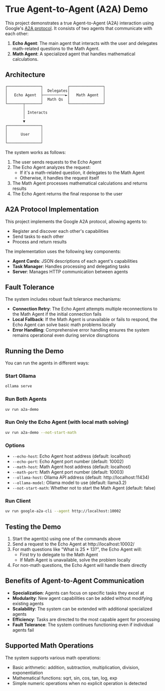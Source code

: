 # True Agent-to-Agent (A2A) Demo

This project demonstrates a true Agent-to-Agent (A2A) interaction using Google's [A2A protocol](https://github.com/google/A2A). It consists of two agents that communicate with each other:

1. **Echo Agent**: The main agent that interacts with the user and delegates math-related questions to the Math Agent.
2. **Math Agent**: A specialized agent that handles mathematical calculations.

## Architecture

```
┌───────────────┐           ┌───────────────┐
│               │  Delegates│               │
│   Echo Agent  ├──────────►│   Math Agent  │
│               │  Math Qs  │               │
└───────┬───────┘           └───────────────┘
        │
        │ Interacts
        │
        ▼
┌───────────────┐
│               │
│      User     │
│               │
└───────────────┘
```

The system works as follows:

1. The user sends requests to the Echo Agent
2. The Echo Agent analyzes the request:
   - If it's a math-related question, it delegates to the Math Agent
   - Otherwise, it handles the request itself
3. The Math Agent processes mathematical calculations and returns results
4. The Echo Agent returns the final response to the user

## A2A Protocol Implementation

This project implements the Google A2A protocol, allowing agents to:

- Register and discover each other's capabilities
- Send tasks to each other
- Process and return results

The implementation uses the following key components:

- **Agent Cards**: JSON descriptions of each agent's capabilities
- **Task Manager**: Handles processing and delegating tasks
- **Server**: Manages HTTP communication between agents

## Fault Tolerance

The system includes robust fault tolerance mechanisms:

- **Connection Retry**: The Echo Agent attempts multiple reconnections to the Math Agent if the initial connection fails
- **Local Fallback**: If the Math Agent is unavailable or fails to respond, the Echo Agent can solve basic math problems locally
- **Error Handling**: Comprehensive error handling ensures the system remains operational even during service disruptions

## Running the Demo

You can run the agents in different ways:

### Start Ollama

```bash
ollama serve
```

### Run Both Agents

```bash
uv run a2a-demo
```

### Run Only the Echo Agent (with local math solving)

```bash
uv run a2a-demo --not-start-math
```

### Options

- `--echo-host`: Echo Agent host address (default: localhost)
- `--echo-port`: Echo Agent port number (default: 10002)
- `--math-host`: Math Agent host address (default: localhost)
- `--math-port`: Math Agent port number (default: 10003)
- `--ollama-host`: Ollama API address (default: http://localhost:11434)
- `--ollama-model`: Ollama model to use (default: llama3.2)
- `--not-start-math`: Whether not to start the Math Agent (default: false)

### Run Client

```bash
uv run google-a2a-cli --agent http://localhost:10002
```

## Testing the Demo

1. Start the agent(s) using one of the commands above
2. Send a request to the Echo Agent at http://localhost:10002/
3. For math questions like "What is 25 \* 13?", the Echo Agent will:
   - First try to delegate to the Math Agent
   - If Math Agent is unavailable, solve the problem locally
4. For non-math questions, the Echo Agent will handle them directly

## Benefits of Agent-to-Agent Communication

- **Specialization**: Agents can focus on specific tasks they excel at
- **Modularity**: New agent capabilities can be added without modifying existing agents
- **Scalability**: The system can be extended with additional specialized agents
- **Efficiency**: Tasks are directed to the most capable agent for processing
- **Fault Tolerance**: The system continues functioning even if individual agents fail

## Supported Math Operations

The system supports various math operations:

- Basic arithmetic: addition, subtraction, multiplication, division, exponentiation
- Mathematical functions: sqrt, sin, cos, tan, log, exp
- Simple numeric operations when no explicit operation is detected
